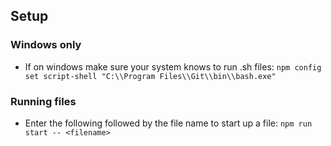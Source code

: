 ## Setup

### Windows only

- If on windows make sure your system knows to run .sh files:
  `npm config set script-shell "C:\\Program Files\\Git\\bin\\bash.exe"`

### Running files

- Enter the following followed by the file name to start up a file:
  `npm run start -- <filename>`
